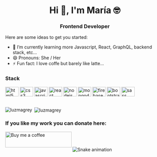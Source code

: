 <h1 align="center">Hi 👋, I'm María 🤓</h1>
<h3 align="center">Frontend Developer</h3>
Here are some ideas to get you started:


- 🌱 I’m currently learning more Javascript, React, GraphQL, backend stack, etc...
- 😄 Pronouns: She / Her
- ⚡ Fun fact: I love coffe but barely like latte... 

<h3 align="left">Stack</h3>
<div align="left">
  <img src="https://cdn.jsdelivr.net/gh/devicons/devicon/icons/html5/html5-original.svg" height="30" width="42" alt="html5 logo"  />
  <img src="https://cdn.jsdelivr.net/gh/devicons/devicon/icons/css3/css3-original.svg" height="30" width="42" alt="css3 logo"  />
  <img src="https://cdn.jsdelivr.net/gh/devicons/devicon/icons/javascript/javascript-original.svg" height="30" width="42" alt="javascript logo"  />
  <img src="https://cdn.jsdelivr.net/gh/devicons/devicon/icons/react/react-original.svg" height="30" width="42" alt="react logo"  />
  <img src="https://cdn.jsdelivr.net/gh/devicons/devicon/icons/nodejs/nodejs-original.svg" height="30" width="42" alt="nodejs logo"  />
  <img src="https://cdn.jsdelivr.net/gh/devicons/devicon/icons/mongodb/mongodb-original.svg" height="30" width="42" alt="mongodb logo"  />
  <img src="https://cdn.jsdelivr.net/gh/devicons/devicon/icons/firebase/firebase-plain.svg" height="30" width="42" alt="firebase logo"  />
  <img src="https://cdn.jsdelivr.net/gh/devicons/devicon/icons/bootstrap/bootstrap-original.svg" height="30" width="42" alt="bootstrap logo"  />
  <img src="https://cdn.jsdelivr.net/gh/devicons/devicon/icons/sass/sass-original.svg" height="30" width="42" alt="sass logo"  />
</div>

<br>
<p><img align="left" src="https://github-readme-stats.vercel.app/api/top-langs?username=luzmagrey&show_icons=true&locale=en&layout=compact" alt="luzmagrey" /></p>
<p>&nbsp;<img align="center" src="https://github-readme-stats.vercel.app/api?username=luzmagrey&show_icons=true&locale=en" alt="luzmagrey"/></p>

<h3 align="left">If you like my work you can donate here:</h3>
<p><a href="https://www.buymeacoffee.com/luzgrey"> <img align="left" src="https://cdn.buymeacoffee.com/buttons/v2/default-yellow.png" height="50" width="210" alt="Buy me a coffee" /></a></p><br><br>

![Snake animation](https://github.com/luzmagrey/luzmagrey/blob/output/github-contribution-grid-snake.svg)
